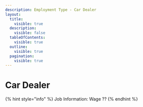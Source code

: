 ```yaml
---
description: Employment Type - Car Dealer
layout:
  title:
    visible: true
  description:
    visible: false
  tableOfContents:
    visible: true
  outline:
    visible: true
  pagination:
    visible: true
---
```


# Car Dealer

{% hint style="info" %}
Job Information: Wage ??
{% endhint %}
